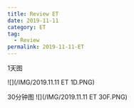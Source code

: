 ```yaml
---
title: Review ET
date: 2019-11-11
category: ET
tag:
  - Review
permalink: 2019-11-11-ET
---
```

1天图

![](/IMG/2019.11.11 ET 1D.PNG)

30分钟图
![](/IMG/2019.11.11 ET 30F.PNG)

 
